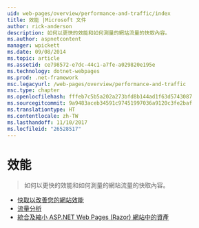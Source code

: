 ```yaml
---
uid: web-pages/overview/performance-and-traffic/index
title: 效能 |Microsoft 文件
author: rick-anderson
description: 如何以更快的效能和如何測量的網站流量的快取內容。
ms.author: aspnetcontent
manager: wpickett
ms.date: 09/08/2014
ms.topic: article
ms.assetid: ce798572-e7dc-44c1-a7fe-a029820e195e
ms.technology: dotnet-webpages
ms.prod: .net-framework
msc.legacyurl: /web-pages/overview/performance-and-traffic
msc.type: chapter
ms.openlocfilehash: fffeb7c5b5a202a273bfd8b144ad1f63d5743087
ms.sourcegitcommit: 9a9483aceb34591c97451997036a9120c3fe2baf
ms.translationtype: HT
ms.contentlocale: zh-TW
ms.lasthandoff: 11/10/2017
ms.locfileid: "26528517"
---
```

<a name="performance"></a>效能
====================
> 如何以更快的效能和如何測量的網站流量的快取內容。


- [快取以改善您的網站效能](15-caching-to-improve-the-performance-of-your-website.md)
- [流量分析](14-analyzing-traffic.md)
- [統合及縮小 ASP.NET Web Pages (Razor) 網站中的資產](bundling-and-minifying-assets-in-an-aspnet-web-pages-razor-site.md)

